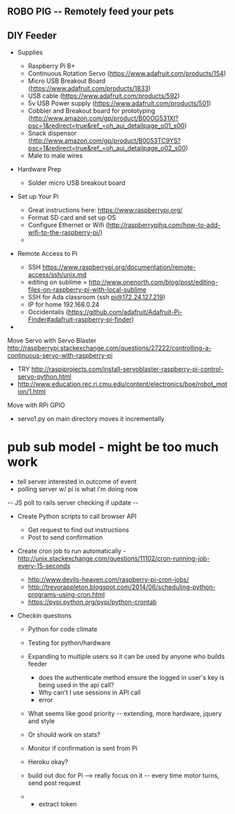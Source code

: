 ## ROBO PIG -- Remotely feed your pets

## DIY Feeder
- Supplies
  - Raspberry Pi B+
  - Continuous Rotation Servo (https://www.adafruit.com/products/154)
  - Micro USB Breakout Board (https://www.adafruit.com/products/1833)
  - USB cable (https://www.adafruit.com/products/592)
  - 5v USB Power supply (https://www.adafruit.com/products/501)
  - Cobbler and Breakout board for prototyping (http://www.amazon.com/gp/product/B00OG531XI?psc=1&redirect=true&ref_=oh_aui_detailpage_o01_s00)
  - Snack dispensor (http://www.amazon.com/gp/product/B0053TC9YS?psc=1&redirect=true&ref_=oh_aui_detailpage_o02_s00)
  - Male to male wires

- Hardware Prep
  - Solder micro USB breakout board

- Set up Your Pi
  - Great instructions here: https://www.raspberrypi.org/
  - Format SD card and set up OS
  - Configure Ethernet or Wifi (http://raspberrypihq.com/how-to-add-wifi-to-the-raspberry-pi/)
  -

- Remote Access to Pi
  - SSH https://www.raspberrypi.org/documentation/remote-access/ssh/unix.md
  - editing on sublime = http://www.onenorth.com/blog/post/editing-files-on-raspberry-pi-with-local-sublime
  - SSH for Ada classroom (ssh pi@172.24.127.219)
  - IP for home 192.168.0.24
  - Occidentalis (https://github.com/adafruit/Adafruit-Pi-Finder#adafruit-raspberry-pi-finder)
-

Move Servo with Servo Blaster
http://raspberrypi.stackexchange.com/questions/27222/controlling-a-continuous-servo-with-raspberry-pi
- TRY http://raspiprojects.com/install-servoblaster-raspberry-pi-control-servo-python.html
- http://www.education.rec.ri.cmu.edu/content/electronics/boe/robot_motion/1.html

Move with RPi GPIO
- servo1.py on main directory moves it incrementally


# pub sub model - might be too much work
- tell server interested in outcome of event
- polling server w/ pi is what i'm doing now

-- JS poll to rails server checking if update --

- Create Python scripts to call browser API
  - Get request to find out instructions
  - Post to send confirmation
- Create cron job to run automatically
  -http://unix.stackexchange.com/questions/11102/cron-running-job-every-15-seconds
  - http://www.devils-heaven.com/raspberry-pi-cron-jobs/
  - http://trevorappleton.blogspot.com/2014/06/scheduling-python-programs-using-cron.html
  - https://pypi.python.org/pypi/python-crontab

- Checkin questions
  - Python for code climate
  - Testing for python/hardware
  - Expanding to multiple users so it can be used by anyone who builds feeder
    - does the authenticate method ensure the logged in user's key is being used in the api call?
    - Why can't I use sessions in API call
    - error

  - What seems like good priority -- extending, more hardware, jquery and style
  - Or should work on stats?
  - Monitor if confirmation is sent from Pi
  - Heroku okay?

  - build out doc for Pi --> really focus on it
  -- every time motor turns, send post request
  - - extract token

